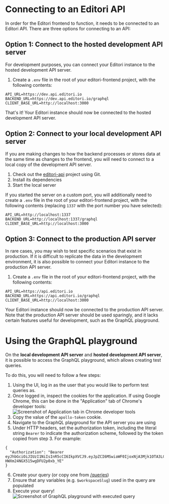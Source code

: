 # Connecting to an Editori API

In order for the Editori frontend to function, it needs to be connected to an
Editori API.  There are three options for connecting to an API:

## Option 1: Connect to the hosted development API server
For development purposes, you can connect your Editori instance to the
hosted development API server.

1. Create a `.env` file in the root of your editori-frontend project, with the
following contents:
```
API_URL=https://dev.api.editori.io
BACKEND_URL=https://dev.api.editori.io/graphql
CLIENT_BASE_URL=http://localhost:3000
```

That's it!  Your Editori instance should now be connected to the hosted
development API server.

## Option 2: Connect to your local development API server
If you are making changes to how the backend processes or stores data at the
same time as changes to the frontend, you will need to connect to a local copy
of the development API server.

1. Check out the [editori-api](https://github.com/nikomi-llc/editori-api)
project using Git.
2. Install its dependencies
3. Start the local server

If you started the server on a custom port, you will additionally need to
create a `.env` file in the root of your editori-frontend project, with the
following contents (replacing `1337` with the port number you have selected):
```
API_URL=http://localhost:1337
BACKEND_URL=http://localhost:1337/graphql
CLIENT_BASE_URL=http://localhost:3000
```

## Option 3: Connect to the production API server
In rare cases, you may wish to test specific scenarios that exist in
production.  If it is difficult to replicate the data in the development
environment, it is also possible to connect your Editori instance to the
production API server.

1. Create a `.env` file in the root of your editori-frontend project, with the
following contents:
```
API_URL=https://api.editori.io
BACKEND_URL=https://api.editori.io/graphql
CLIENT_BASE_URL=http://localhost:3000
```

Your Editori instance should now be connected to the production API server.
Note that the production API server should be used sparingly, and it lacks
certain features useful for development, such as the GraphQL playground.

# Using the GraphQL playground

On the **local development API server** and **hosted development API server**,
it is possible to access the GraphQL playground, which allows creating test
queries.

To do this, you will need to follow a few steps:

1. Using the UI, log in as the user that you would like to perform test queries
as.
2. Once logged in, inspect the cookies for the application.  If using Google
Chrome, this can be done in the "Application" tab of Chrome's developer tools:
![Screenshot of Application tab in Chrome developer tools](img/cookie.png)
3. Copy the value of the `apollo-token` cookie.
4. Navigate to the GraphQL playground for the API server you are using
5. Under HTTP headers, set the authorization token, including the literal string
`Bearer` to indicate the authorization scheme, followed by the token copied from
step 3.  For example:
```
{
  "Authorization": "Bearer eyJhbGciOiJIUzI1NiIsInR5cCI6IkpXVCJ9.eyJpZCI6MSwiaWF0IjoxNjA3Mjk1OTA3LCJleHAiOjE2MDk4ODc5MDd9.dJ0fOQXVR9o_EC_qW-HWXm24NGX515wgDFU2p0xb_YE"
}
```
6. Create your query (or copy one from [/queries][1])
7. Ensure that any variables (e.g. `$workspaceSlug`) used in the query are
populated
8. Execute your query!
![Screenshot of GraphQL playground with executed query](img/graphql.png)

[1]: https://github.com/nikomi-llc/editori-frontend/tree/master/queries
